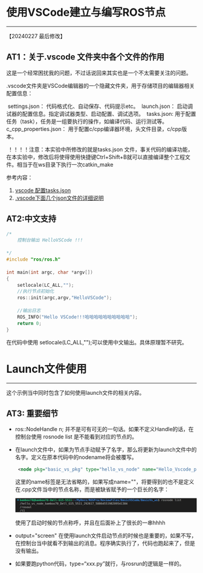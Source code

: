 # 使用VSCode建立与编写ROS节点

---

【20240227 最后修改】





## AT1：关于.vscode 文件夹中各个文件的作用

​	这是一个经常困扰我的问题，不过话说回来其实也是一个不太需要关注的问题。

​    .vscode文件夹是VSCode编辑器的一个隐藏文件夹，用于存储项目的编辑器相关配置信息：

​	settings.json：				 代码格式化、自动保存、代码提示etc。
​	launch.json：	  			 启动调试器的配置信息。指定调试器类型、启动配置、调试选项。
​	tasks.json:						用于配置任务（task），任务是一组要执行的操作，如编译代码、运行测试等。
​	c_cpp_properties.json：  用于配置c/cpp编译器环境，头文件目录，c/cpp版本。

​	！！！！注意：本实验中所修改的就是tasks.json 文件，事关代码的编译功能，在本实验中，修改后将使得使用快捷键Ctrl+Shift+B就可以直接编译整个工程文件。相当于在ws目录下执行一次catkin_make

参考内容：

1. [vscode 配置tasks.json](https://juejin.cn/s/vscode%20%E9%85%8D%E7%BD%AEtasks.json)
2. [.vscode下面几个json文件的详细说明 ](https://blog.csdn.net/allenhsu6/article/details/131446381)



## AT2:中文支持

```cpp
/*
    控制台输出 HelloVSCode !!!

*/
#include "ros/ros.h"

int main(int argc, char *argv[])
{
    setlocale(LC_ALL,"");
    //执行节点初始化
    ros::init(argc,argv,"HelloVSCode");

    //输出日志
    ROS_INFO("Hello VSCode!!!哈哈哈哈哈哈哈哈哈哈");
    return 0;
}

```

在代码中使用 setlocale(LC_ALL,"");可以使用中文输出。具体原理暂不研究。

# Launch文件使用

---

这个示例当中同时包含了如何使用launch文件的相关内容。

## AT3: 重要细节

- ros::NodeHandle n; 并不是可有可无的一句话。如果不定义Handle的话，在控制台使用 rosnode list 是不能看到对应的节点的。

- 在launch文件中，如果为节点手动赋予了名字，那么将更新为launch文件中的名字。定义在原本代码中的nodename将会被覆写。

  ```xml
   <node pkg="basic_vs_pkg" type="hello_vs_node" name="Hello_Vscode_p" output="screen" />
  ```

  这里的name标签是无法省略的，如果写成name=""，将要得到的也不是定义在.cpp文件当中的节点名称，而是被缺省赋予的一个巨长的名字：

  ![image-20240227205356042](./assets/image-20240227205356042.png)

  使用了启动时候的节点称呼，并且在后面补上了很长的一串hhhh

- output="screen" 在使用launch文件启动节点的时候也是重要的，如果不写，在控制台当中就看不到输出的消息。程序确实执行了，代码也跑起来了，但是没有输出。
- 如果要跑python代码，type=“xxx.py”就行，与rosrun的逻辑是一样的。